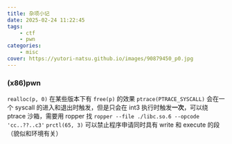 ```yaml
---
title: 杂项小记
date: 2025-02-24 11:22:45
tags: 
    - ctf
    - pwn
categories:
    - misc
cover: https://yutori-natsu.github.io/images/90879450_p0.jpg
---
```


### (x86)pwn

`realloc(p, 0)` 在某些版本下有 `free(p)` 的效果
`ptrace(PTRACE_SYSCALL)` 会在一个 syscall 的进入和退出时触发，但是只会在 int3 执行时触发**一次**，可以绕 ptrace 沙箱，需要用 ropper 找 `ropper --file ./libc.so.6 --opcode 'cc..??..c3'`
`prctl(65, 3)` 可以禁止程序申请同时具有 write 和 execute 的段（貌似和环境有关）
